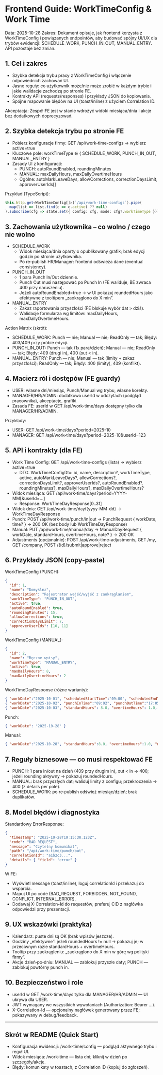 # Frontend Guide: WorkTimeConfig & Work Time

Data: 2025-10-28
Zakres: Dokument opisuje, jak frontend korzysta z WorkTimeConfig i powiązanych endpointów, aby budować spójny UI/UX dla trybów ewidencji: SCHEDULE_WORK, PUNCH_IN_OUT, MANUAL_ENTRY. API pozostaje bez zmian.

## 1. Cel i zakres

- Szybka detekcja trybu pracy z WorkTimeConfig i włączenie odpowiednich zachowań UI.
- Jasne reguły: co użytkownik może/nie może zrobić w każdym trybie i jakie walidacje zachodzą po stronie FE.
- Kontrakty API (requests/responses) i przykłady JSON do kopiowania.
- Spójne mapowanie błędów na UI (toast/inline) z użyciem Correlation ID.

Akceptacja: Zespół FE jest w stanie wdrożyć widoki miesiąca/dnia i akcje bez dodatkowych doprecyzowań.

## 2. Szybka detekcja trybu po stronie FE

- Pobierz konfiguracje firmy: GET /api/work-time-configs → wybierz active=true
- Kluczowe pole: workTimeType ∈ { SCHEDULE_WORK, PUNCH_IN_OUT, MANUAL_ENTRY }
- Zasady UI z konfiguracji:
  - PUNCH: autoRoundEnabled, roundingMinutes
  - MANUAL: maxDailyHours, maxDailyOvertimeHours
  - Ogólne: autoMarkLeaveDays, allowCorrections, correctionDaysLimit, approverUserIds[]

Przykład (TypeScript):

```ts
this.http.get<WorkTimeConfig[]>(`/api/work-time-configs`).pipe(
  map(list => list.find(c => c.active) ?? null)
).subscribe(cfg => state.set({ config: cfg, mode: cfg?.workTimeType }));
```

## 3. Zachowania użytkownika – co wolno / czego nie wolno

- SCHEDULE_WORK
  - Widok miesiąca/dnia oparty o opublikowany grafik; brak edycji godzin po stronie użytkownika.
  - Po re-publish HR/Manager: frontend odświeża dane (eventual consistency).
- PUNCH_IN_OUT
  - 1 para Punch In/Out dziennie.
  - Punch Out musi następować po Punch In (FE waliduje, BE zwraca 400 przy naruszeniu).
  - Jeżeli autoRoundEnabled=true → w UI pokazuj roundedHours jako efektywne z tooltipem „zaokrąglono do X min”.
- MANUAL_ENTRY
  - Zakaz raportowania przyszłości (FE blokuje wybór dat > dziś).
  - Walidacje formularza wg limitów: maxDailyHours, maxDailyOvertimeHours.

Action Matrix (skrót):

- SCHEDULE_WORK: Punch — nie; Manual — nie; ReadOnly — tak; Błędy: 403/409 przy próbie edycji.
- PUNCH_IN_OUT: Punch — tak (1x para/dzień); Manual — nie; ReadOnly — tak; Błędy: 409 (drugi in), 400 (out < in).
- MANUAL_ENTRY: Punch — nie; Manual — tak (limity + zakaz przyszłości); ReadOnly — tak; Błędy: 400 (limity), 409 (konflikt).

## 4. Macierz ról i dostępów (FE guardy)

- USER: własne dni/miesiąc, Punch/Manual wg trybu, własne korekty.
- MANAGER/HR/ADMIN: dodatkowo userId w odczytach (podgląd pracownika), akceptacje, grafiki.
- Zasada FE: userId w GET /api/work-time/days dostępny tylko dla MANAGER/HR/ADMIN.

Przykłady:

- USER: GET /api/work-time/days?period=2025-10
- MANAGER: GET /api/work-time/days?period=2025-10&userId=123

## 5. API i kontrakty (dla FE)

- Work Time Config: GET /api/work-time-configs (lista) → wybierz active=true
  - DTO: WorkTimeConfigDto: id, name, description?, workTimeType, active, autoMarkLeaveDays?, allowCorrections?, correctionDaysLimit?, approverUserIds?, autoRoundEnabled?, roundingMinutes?, maxDailyHours?, maxDailyOvertimeHours?
- Widok miesiąca: GET /api/work-time/days?period=YYYY-MM[&userId=...]
  - Response: WorkTimeDayResponse[0..31]
- Widok dnia: GET /api/work-time/day/{yyyy-MM-dd} → WorkTimeDayResponse
- Punch: POST /api/work-time/punch/in|out → PunchRequest { workDate, time? } → 200 OK (bez body lub WorkTimeDayResponse)
- Manual: PUT /api/work-time/manual/day → ManualDayRequest { workDate, standardHours, overtimeHours, note? } → 200 OK
- Adjustments (opcjonalnie): POST /api/work-time-adjustments, GET /my, GET /company, POST /{id}/submit|approve|reject

## 6. Przykłady JSON (copy‑paste)

WorkTimeConfig (PUNCH):
```json
{
  "id": 1,
  "name": "Domyślna",
  "description": "Rejestrator wejść/wyjść z zaokrąglaniem",
  "workTimeType": "PUNCH_IN_OUT",
  "active": true,
  "autoRoundEnabled": true,
  "roundingMinutes": 15,
  "allowCorrections": true,
  "correctionDaysLimit": 7,
  "approverUserIds": [10, 11]
}
```

WorkTimeConfig (MANUAL):
```json
{
  "id": 2,
  "name": "Ręczne wpisy",
  "workTimeType": "MANUAL_ENTRY",
  "active": true,
  "maxDailyHours": 8,
  "maxDailyOvertimeHours": 2
}
```

WorkTimeDayResponse (różne warianty):
```json
{ "workDate":"2025-10-01", "scheduledStartTime":"09:00", "scheduledEndTime":"17:00", "editable": false, "leaveDay": false }
{ "workDate":"2025-10-02", "punchInTime":"09:02", "punchOutTime":"17:05", "roundedHours": 8.0, "editable": true, "leaveDay": false }
{ "workDate":"2025-10-03", "standardHours": 8.0, "overtimeHours": 1.0, "editable": true, "leaveDay": false }
```

Punch:
```json
{ "workDate": "2025-10-28" }
```
Manual:
```json
{ "workDate":"2025-10-28", "standardHours":8.0, "overtimeHours":1.0, "note":"Projekt X" }
```

## 7. Reguły biznesowe — co musi respektować FE

- PUNCH: 1 para in/out na dzień (409 przy drugim in), out < in → 400; jeżeli rounding aktywny → pokazuj roundedHours.
- MANUAL: brak przyszłych dat; waliduj limity z configu; przekroczenia → 400 (z details per pole).
- SCHEDULE_WORK: po re‑publish odśwież miesiąc/dzień; brak duplikatów.

## 8. Model błędów i diagnostyka

Standardowy ErrorResponse:
```json
{
  "timestamp": "2025-10-28T10:15:30.123Z",
  "code": "BAD_REQUEST",
  "message": "Czytelny komunikat",
  "path": "/api/work-time/punch/out",
  "correlationId": "a1b2c3...",
  "details": { "field": "error" }
}
```
W FE:
- Wyświetl message (toast/inline), loguj correlationId i przekazuj do wsparcia.
- Mapuj UI po code (BAD_REQUEST, FORBIDDEN, NOT_FOUND, CONFLICT, INTERNAL_ERROR).
- Dodawaj X-Correlation-Id do requestów; preferuj CID z nagłówka odpowiedzi przy prezentacji.

## 9. UX wskazówki (praktyka)

- Kalendarz: puste dni są OK (brak wpisów jeszcze).
- Godziny „efektywne”: jeżeli roundedHours != null → pokazuj je; w przeciwnym razie standardHours + overtimeHours.
- Tooltip przy zaokrągleniu: „zaokrąglono do X min w górę wg polityki firmy”.
- Akcje dzień‑po‑dniu: MANUAL — zablokuj przyszłe daty; PUNCH — zablokuj powtórny punch in.

## 10. Bezpieczeństwo i role

- userId w GET /work-time/days tylko dla MANAGER/HR/ADMIN — UI ukrywa dla USER.
- JWT wymagany we wszystkich wywołaniach (Authorization: Bearer ...).
- X-Correlation-Id — opcjonalny nagłówek generowany przez FE; pokazywany w debug/feedback.

---

## Skrót w README (Quick Start)

- Konfiguracja ewidencji: /work-time/config — podgląd aktywnego trybu i reguł UI.
- Widok miesiąca: /work-time — lista dni; kliknij w dzień po szczegóły/akcje.
- Błędy: komunikaty w toastach, z Correlation ID (kopiuj do zgłoszeń).
